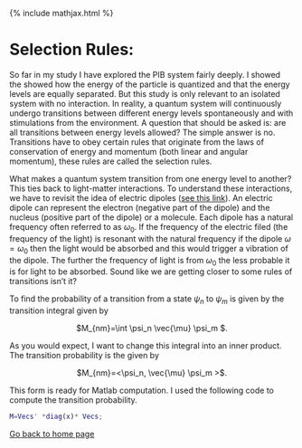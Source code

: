 {% include mathjax.html %}

# Selection Rules:

So far in my study I have explored the PIB system fairly deeply. I showed the showed how the energy of the particle is quantized and that the energy levels are equally separated. But this study is only relevant to an isolated system with no interaction. In reality, a quantum system will continuously undergo transitions between different energy levels spontaneously and with stimulations from the environment. A question that should be asked is: are all transitions between energy levels allowed? The simple answer is no. Transitions have to obey certain rules that originate from the laws of conservation of energy and momentum (both linear and angular momentum), these rules are called the selection rules. 

What makes a quantum system transition from one energy level to another? This ties back to light-matter interactions. To understand these interactions, we have to revisit the idea of electric dipoles ([see this link](/dipoles.md)). An electric dipole can represent the electron (negative part of the dipole) and the nucleus (positive part of the dipole) or a molecule. Each dipole has a natural frequency often referred to as $\omega_0$. If the frequency of the electric filed (the frequency of the light) is resonant with the natural frequency if the dipole $\omega=\omega_0$ then the light would be absorbed and this would trigger a vibration of the dipole. The further the frequency of light is from $\omega_0$ the less probable it is for light to be absorbed. Sound like we are getting closer to some rules of transitions isn’t it?

To find the probability of a transition from a state $\psi_n$ to $\psi_m$ is given by the transition integral given by
<p align="center"> $M_{nm}=\int \psi_n \vec{\mu} \psi_m $. </p>

As you would expect, I want to change this integral into an inner product. The transition probability is the given by
<p align="center"> $M_{nm}=<\psi_n,  \vec{\mu} \psi_m >$. </p>
  
This form is ready for Matlab computation. I used the following code to compute the transition probability.
```Matlab
M=Vecs' *diag(x)* Vecs;
```




[Go back to home page](/README.md)
